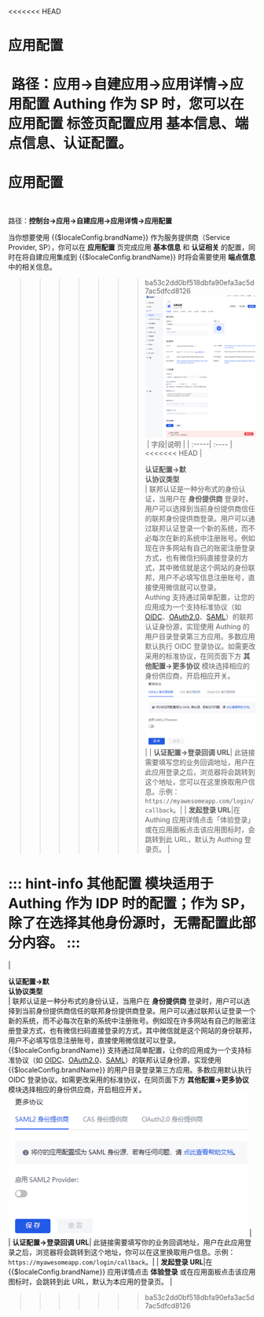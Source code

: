 <<<<<<< HEAD
# 应用配置​
​
<LastUpdated/>​
​
路径：**应用->自建应用->应用详情->应用配置**​
​
Authing 作为 SP 时，您可以在 **应用配置** 标签页配置应用 **基本信息**、**端点信息**、**认证配置**。​
​
=======
# 应用配置
​
<LastUpdated/>

路径：**控制台->应用->自建应用->应用详情->应用配置**

当你想要使用 {{$localeConfig.brandName}} 作为服务提供商（Service Provider, SP），你可以在 **应用配置** 页完成应用 **基本信息** 和 **认证相关** 的配置，同时在将自建应用集成到 {{$localeConfig.brandName}} 时将会需要使用 **端点信息** 中的相关信息。

>>>>>>> ba53c2dd0bf518dbfa90efa3ac5d7ac5dfcd8126
![](../images/configure-app.png)​
​
| 字段|说明 | 
| :-----| :---- | 
<<<<<<< HEAD
| <div style="width:65pt">**认证配置->默认协议类型**</div> | 联邦认证是一种分布式的身份认证，当用户在 **身份提供商** 登录时，用户可以选择到当前身份提供商信任的联邦身份提供商登录。用户可以通过联邦认证登录一个新的系统，而不必每次在新的系统中注册账号。例如现在许多网站有自己的账密注册登录方式，也有微信扫码直接登录的方式，其中微信就是这个网站的身份联邦，用户不必填写信息注册账号，直接使用微信就可以登录。</br>Authing 支持通过简单配置，让您的应用成为一个支持标准协议（如 [OIDC](/docs/guides/federation/oidc.md)、[OAuth2.0](/docs/guides/federation/oauth.md)、[SAML](/docs/guides/federation/saml.md)）的联邦认证身份源，实现使用 Authing 的用户目录登录第三方应用。多数应用默认执行 OIDC 登录协议。如需更改采用的标准协议，在同页面下方 **其他配置->更多协议** 模块选择相应的身份供应商，开启相应开关。<img src="../images/change-protocol.png"> |
| **认证配置->登录回调 URL**| 此链接需要填写您的业务回调地址，用户在此应用登录之后，浏览器将会跳转到这个地址，您可以在这里换取用户信息。示例：`https://myawesomeapp.com/login/callback`。| 
| **发起登录 URL**|在 Authing 应用详情点击「体验登录」或在应用面板点击该应用图标时，会跳转到此 URL，默认为 Authing 登录页。 | 

::: hint-info​
**其他配置** 模块适用于 Authing 作为 IDP 时的配置；作为 SP，除了在选择其他身份源时，无需配置此部分内容。​
:::
=======
| <div style="width:65pt">**认证配置->默认协议类型**</div> | 联邦认证是一种分布式的身份认证，当用户在 **身份提供商** 登录时，用户可以选择到当前身份提供商信任的联邦身份提供商登录。用户可以通过联邦认证登录一个新的系统，而不必每次在新的系统中注册账号。例如现在许多网站有自己的账密注册登录方式，也有微信扫码直接登录的方式，其中微信就是这个网站的身份联邦，用户不必填写信息注册账号，直接使用微信就可以登录。</br>{{$localeConfig.brandName}} 支持通过简单配置，让你的应用成为一个支持标准协议（如 [OIDC](/guides/federation/oidc.md)、[OAuth2.0](/guides/federation/oauth.md)、[SAML](/guides/federation/saml.md)）的联邦认证身份源，实现使用 {{$localeConfig.brandName}} 的用户目录登录第三方应用。多数应用默认执行 OIDC 登录协议。如需更改采用的标准协议，在同页面下方 **其他配置->更多协议** 模块选择相应的身份供应商，开启相应开关。</br><img src="../images/change-protocol.png"> |
| **认证配置->登录回调 URL**| 此链接需要填写你的业务回调地址，用户在此应用登录之后，浏览器将会跳转到这个地址，你可以在这里换取用户信息。示例：`https://myawesomeapp.com/login/callback`。| 
| **发起登录 URL**|在 {{$localeConfig.brandName}} 应用详情点击 **体验登录** 或在应用面板点击该应用图标时，会跳转到此 URL，默认为本应用的登录页。 | 
>>>>>>> ba53c2dd0bf518dbfa90efa3ac5d7ac5dfcd8126
